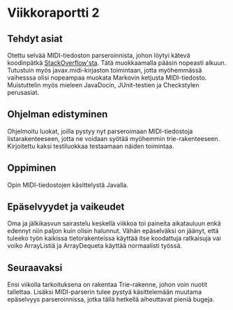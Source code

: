 # Viikkoraportti 2

## Tehdyt asiat
Otettu selvää MIDI-tiedoston parseroinnista, johon löytyi kätevä koodinpätkä [StackOverflow'sta](https://stackoverflow.com/questions/3850688/reading-midi-files-in-java#comment4093620_3850885). Tätä muokkaamalla pääsin nopeasti alkuun. Tutustuin myös javax.midi-kirjaston toimintaan, jotta myöhemmässä vaihesssa olisi nopeampaa muokata Markovin ketjusta MIDI-tiedosto. Muistuttelin myös mieleen JavaDocin, JUnit-testien ja Checkstylen perusasiat.

## Ohjelman edistyminen
Ohjelmoitu luokat, joilla pystyy nyt parseroimaan MIDI-tiedostoja listarakenteeseen, jotta ne voidaan syötää myöhemmin trie-rakenteeseen. Kirjoitettu kaksi testiluokkaa testaamaan näiden toimintaa.

## Oppiminen
Opin MIDI-tiedostojen käsittelystä Javalla. 

## Epäselvyydet ja vaikeudet
Oma ja jälkikasvun sairastelu keskellä viikkoa toi paineita aikatauluun enkä edennyt niin paljon kuin olisin halunnut. Vähän epäselväksi on jäänyt, että tuleeko työn kaikissa tietorakenteissa käyttää itse koodattuja ratkaisuja vai voiko ArrayListiä ja ArrayDequeta käyttää normaalisti työssä.

## Seuraavaksi
Ensi viikolla tarkoituksena on rakentaa Trie-rakenne, johon voin nuotit tallettaa. Lisäksi MIDI-parserin tulee pystyä käsittelemään muutama epäselvyys parseroinnissa, jotka tällä hetkellä aiheuttavat pieniä bugeja.
